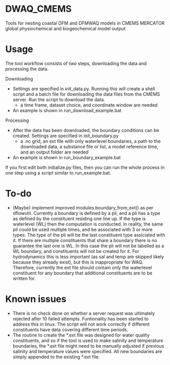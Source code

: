 # DWAQ_CMEMS
Tools for nesting coastal DFM and DFMWAQ models in CMEMS MERCATOR global physiochemical and biogeochemical model output 

# Usage
The tool workflow consists of two steps, downloading the data and processing the data.

Downloading
* Settings are specified in init_data.py. Running this will create a shell script and a batch file for downloading the data files from the CMEMS server. Run the script to download the data.
	* a time frame, dataset choice, and coordinate window are needed
* An example is shown in run_download_example.bat

Processing
* After the data has been downloaded, the boundary conditions can be created. Settings are specified in init_boundary.py 
	* a .nc grid, an ext file with only waterlevel boundaries, a path to the downloaded data, a substance file or list, a model reference time, and an output folder are needed
* An example is shown in run_boundary_example.bat

If you first edit both initialize.py files, then you can run the whole process in one step using a script similar to run_example.bat.

# To-do
* (Maybe) implement improved modules.boundary_from_ext() as per dflowutil. Currently a boundary is defined by a pli, and a pli has a type as defined by the constituent residing one line up. 
  If the type is waterlevel (WL) then the computation is conducted. In reality, the same pli could be used multiple times, and be associated with 3 or more types. The type of the pli will be the last constituent type assiciated with it.
  If there are multiple constituents that share a boundary there is no guarantee the last one is WL. In this case the pli will not be labelled as a WL boundary, and constituents will not be created for it. 
  For hydrodynamics this is less important (as sal and temp are skipped likely because they already exist), but this is inappropriate for WAQ. Therefore, currently the ext file should contain only the waterlevel constituent for any boundary
  that additional constituents are to be written for.

# Known issues
* There is no check done on whether a server request was ultimately rejected after 10 failed attempts. Funtionality has been started to address this in linux. The script will not work correctly if different constituents have data covering different time periods.
* The routine to create the *.ext file was designed for water quality constituents, and so if the tool is used to make salinity and temperature boundaries, the *.ext file might need to be manually adjusted if previous salinity and temperature values were specified. All new boundaries are simply appended to the existing *.ext file.

